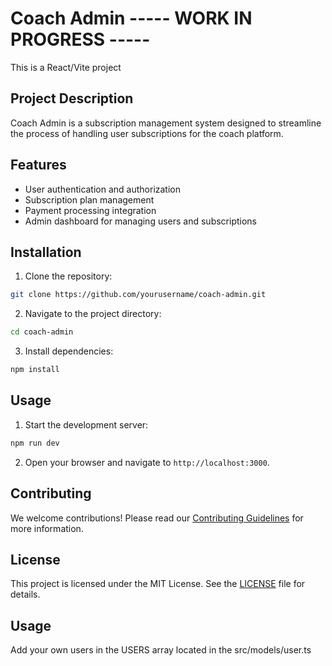 # Coach Admin ----- WORK IN PROGRESS -----

This is a React/Vite project

## Project Description

Coach Admin is a subscription management system designed to streamline the process of handling user subscriptions for the coach platform.

## Features

- User authentication and authorization
- Subscription plan management
- Payment processing integration
- Admin dashboard for managing users and subscriptions

## Installation

1. Clone the repository:

```bash
git clone https://github.com/yourusername/coach-admin.git
```

2. Navigate to the project directory:

```bash
cd coach-admin
```

3. Install dependencies:

```bash
npm install
```

## Usage

1. Start the development server:

```bash
npm run dev
```

2. Open your browser and navigate to `http://localhost:3000`.

## Contributing

We welcome contributions! Please read our [Contributing Guidelines](CONTRIBUTING.md) for more information.

## License

This project is licensed under the MIT License. See the [LICENSE](LICENSE) file for details.

## Usage

Add your own users in the USERS array located in the src/models/user.ts
